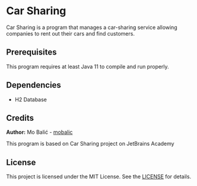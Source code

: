 # Car Sharing
Car Sharing is a program that manages a car-sharing service allowing companies to rent out their cars and find customers.

## Prerequisites
This program requires at least Java 11 to compile and run properly.

## Dependencies
- H2 Database

## Credits

**Author:** Mo Balić - [mobalic](https://github.com/mobalic)

This program is based on Car Sharing project on JetBrains Academy

## License

This project is licensed under the MIT License. See the [LICENSE](https://github.com/mobalic/Car-Sharing/blob/main/LICENSE) for details.
